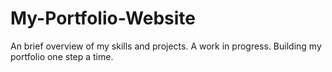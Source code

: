 # My-Portfolio-Website
An brief overview of my skills and projects.
A work in progress.
Building my portfolio one step a time.
